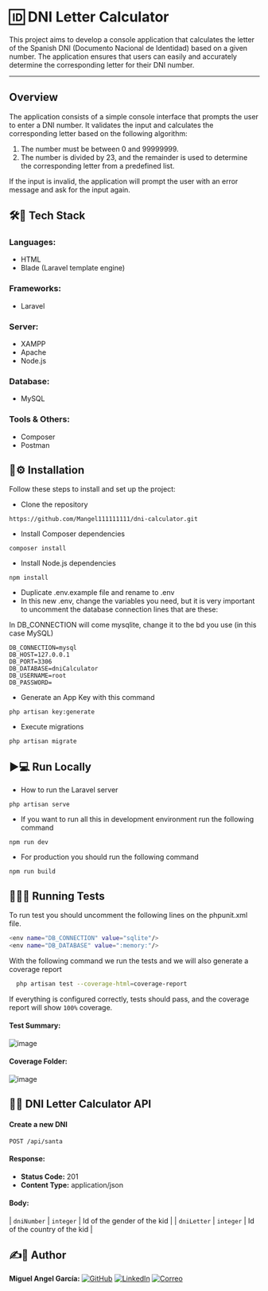 # 🆔 DNI Letter Calculator

This project aims to develop a console application that calculates the letter of the Spanish DNI (Documento Nacional de Identidad) based on a given number. The application ensures that users can easily and accurately determine the corresponding letter for their DNI number.

---
## Overview

The application consists of a simple console interface that prompts the user to enter a DNI number. It validates the input and calculates the corresponding letter based on the following algorithm:

1. The number must be between 0 and 99999999.
2. The number is divided by 23, and the remainder is used to determine the corresponding letter from a predefined list.

If the input is invalid, the application will prompt the user with an error message and ask for the input again.

## 🛠️🚀 Tech Stack
### **Languages**:
- HTML
- Blade (Laravel template engine)

### **Frameworks**:
- Laravel

### **Server**:
- XAMPP
- Apache
- Node.js

### **Database**:
- MySQL

### **Tools & Others**:
- Composer
- Postman

## 🔧⚙️ Installation

Follow these steps to install and set up the project:

- Clone the repository

```
https://github.com/Mangel111111111/dni-calculator.git
```
- Install Composer dependencies

```
composer install
```
- Install Node.js dependencies

```
npm install
```
- Duplicate .env.example file and rename to .env
- In this new .env, change the variables you need, but it is very important to uncomment the database connection lines that are these:
 
In DB_CONNECTION will come mysqlite, change it to the bd you use (in this case MySQL)

```
DB_CONNECTION=mysql
DB_HOST=127.0.0.1
DB_PORT=3306
DB_DATABASE=dniCalculator
DB_USERNAME=root
DB_PASSWORD=
```
 - Generate an App Key with this command 
```
php artisan key:generate 
```

- Execute migrations  
```
php artisan migrate
```

## ▶️💻 Run Locally
- How to run the Laravel server  
```
php artisan serve
```

- If you want to run all this in development environment run the following command  
```
npm run dev
```

- For production you should run the following command 
```
npm run build
```

## 🏃‍♂️🧪 Running Tests

To run test you should uncomment the following lines on the phpunit.xml file.

```bash
<env name="DB_CONNECTION" value="sqlite"/>
<env name="DB_DATABASE" value=":memory:"/>
```

With the following command we run the tests and we will also generate a coverage report

```bash
  php artisan test --coverage-html=coverage-report
```

If everything is configured correctly, tests should pass, and the coverage report will show `100%` coverage.

#### Test Summary:
![image]()

#### Coverage Folder:
![image]()

## 📡🌐 DNI Letter Calculator API

#### Create a new DNI

```http
POST /api/santa
```

#### Response:
- **Status Code:** 201
- **Content Type:** application/json

#### Body: 
| `dniNumber` | `integer` |  Id of the gender of the kid  |
| `dniLetter` | `integer` |  Id of the country of the kid  |

## ✍️🙍 Author
**Miguel Angel García:**  [![GitHub](https://img.shields.io/badge/GitHub-Perfil-black?style=flat-square&logo=github)](https://github.com/Mangel111111111)
[![LinkedIn](https://img.shields.io/badge/LinkedIn-Perfil-blue?style=flat-square&logo=linkedin)](www.linkedin.com/in/miguel-garcía-lópez-609136284)
[![Correo](https://img.shields.io/badge/Email-Contacto-red?style=flat-square&logo=gmail)](mailto:miguelg.lopez@outlook.com)
